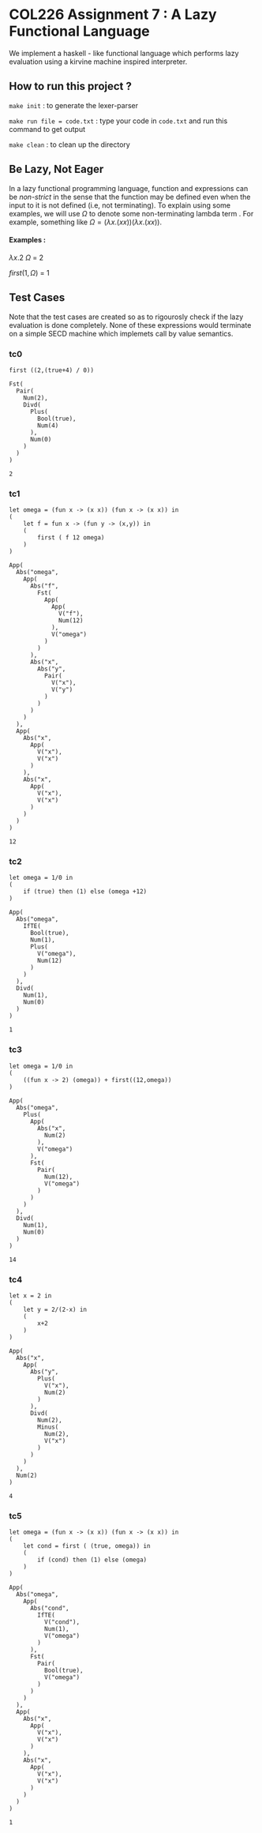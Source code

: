 # COL226 Assignment 7 : A Lazy Functional Language 

We implement a haskell - like functional language which performs lazy evaluation using a kirvine machine inspired interpreter. 

## How to run this project ? 
`make init` : to generate the lexer-parser

`make run file = code.txt` : type your code in `code.txt` and run this command to get output 

`make clean` : to clean up the directory

## Be Lazy, Not Eager
In a lazy functional programming language, function and expressions can be _non-strict_ in the sense that the function may be defined even when the input to it is not defined (i.e, not terminating). To explain using some examples, we will use $\Omega$ to denote some non-terminating lambda term . For example, something like $\Omega = (\lambda x.(xx))(\lambda x.(xx))$.
#### Examples :  
$\lambda x. 2$  $\Omega$ = 2

$first (1,\Omega)$ = 1

## Test Cases

Note that the test cases are created so as to rigourosly check if the lazy evaluation is done completely. None of these expressions would terminate on a simple SECD machine which implemets call by value semantics.

### tc0
```
first ((2,(true+4) / 0))
```
```
Fst(
  Pair(
    Num(2),
    Divd(
      Plus(
        Bool(true),
        Num(4)
      ),
      Num(0)
    )
  )
)
```
```
2
```

### tc1
```
let omega = (fun x -> (x x)) (fun x -> (x x)) in
(
    let f = fun x -> (fun y -> (x,y)) in
    (
        first ( f 12 omega)
    )
)
```

```
App(
  Abs("omega",
    App(
      Abs("f",
        Fst(
          App(
            App(
              V("f"),
              Num(12)
            ),
            V("omega")
          )
        )
      ),
      Abs("x",
        Abs("y",
          Pair(
            V("x"),
            V("y")
          )
        )
      )
    )
  ),
  App(
    Abs("x",
      App(
        V("x"),
        V("x")
      )
    ),
    Abs("x",
      App(
        V("x"),
        V("x")
      )
    )
  )
)
```
```
12
```
### tc2
```
let omega = 1/0 in
(
    if (true) then (1) else (omega +12)
)

```

```
App(
  Abs("omega",
    IfTE(
      Bool(true),
      Num(1),
      Plus(
        V("omega"),
        Num(12)
      )
    )
  ),
  Divd(
    Num(1),
    Num(0)
  )
)
```
```
1
```
### tc3
```
let omega = 1/0 in
(
    ((fun x -> 2) (omega)) + first((12,omega))
)
```

```
App(
  Abs("omega",
    Plus(
      App(
        Abs("x",
          Num(2)
        ),
        V("omega")
      ),
      Fst(
        Pair(
          Num(12),
          V("omega")
        )
      )
    )
  ),
  Divd(
    Num(1),
    Num(0)
  )
)
```
```
14
```
### tc4
```
let x = 2 in
(
    let y = 2/(2-x) in
    (
        x+2
    )
)
```

```
App(
  Abs("x",
    App(
      Abs("y",
        Plus(
          V("x"),
          Num(2)
        )
      ),
      Divd(
        Num(2),
        Minus(
          Num(2),
          V("x")
        )
      )
    )
  ),
  Num(2)
)
```
```
4
```
### tc5
```
let omega = (fun x -> (x x)) (fun x -> (x x)) in
(
    let cond = first ( (true, omega)) in
    (
        if (cond) then (1) else (omega)
    )
)
```

```
App(
  Abs("omega",
    App(
      Abs("cond",
        IfTE(
          V("cond"),
          Num(1),
          V("omega")
        )
      ),
      Fst(
        Pair(
          Bool(true),
          V("omega")
        )
      )
    )
  ),
  App(
    Abs("x",
      App(
        V("x"),
        V("x")
      )
    ),
    Abs("x",
      App(
        V("x"),
        V("x")
      )
    )
  )
)
```
```
1
```